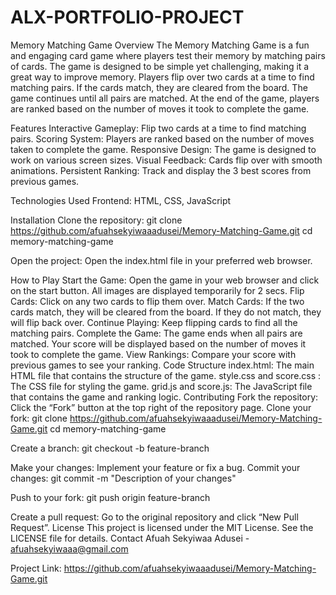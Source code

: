 # ALX-PORTFOLIO-PROJECT
Memory Matching Game
Overview
The Memory Matching Game is a fun and engaging card game where players test their memory by matching pairs of cards. 
The game is designed to be simple yet challenging, making it a great way to improve memory. 
Players flip over two cards at a time to find matching pairs. 
If the cards match, they are cleared from the board. 
The game continues until all pairs are matched. 
At the end of the game, players are ranked based on the number of moves it took to complete the game.

Features
Interactive Gameplay: Flip two cards at a time to find matching pairs.
Scoring System: Players are ranked based on the number of moves taken to complete the game.
Responsive Design: The game is designed to work on various screen sizes.
Visual Feedback: Cards flip over with smooth animations.
Persistent Ranking: Track and display the 3 best scores from previous games.

Technologies Used
Frontend: HTML, CSS, JavaScript

Installation
Clone the repository:
git clone https://github.com/afuahsekyiwaaadusei/Memory-Matching-Game.git
cd memory-matching-game

Open the project: Open the index.html file in your preferred web browser.

How to Play
Start the Game: Open the game in your web browser and click on the start button. All images are displayed temporarily for 2 secs.
Flip Cards: Click on any two cards to flip them over.
Match Cards: If the two cards match, they will be cleared from the board. If they do not match, they will flip back over.
Continue Playing: Keep flipping cards to find all the matching pairs.
Complete the Game: The game ends when all pairs are matched. Your score will be displayed based on the number of moves it took to complete the game.
View Rankings: Compare your score with previous games to see your ranking.
Code Structure
index.html: The main HTML file that contains the structure of the game.
style.css and score.css : The CSS file for styling the game.
grid.js and score.js: The JavaScript file that contains the game and ranking logic.
Contributing
Fork the repository: Click the “Fork” button at the top right of the repository page.
Clone your fork:
git clone https://github.com/afuahsekyiwaaadusei/Memory-Matching-Game.git
cd memory-matching-game

Create a branch:
git checkout -b feature-branch

Make your changes: Implement your feature or fix a bug.
Commit your changes:
git commit -m "Description of your changes"

Push to your fork:
git push origin feature-branch

Create a pull request: Go to the original repository and click “New Pull Request”.
License
This project is licensed under the MIT License. See the LICENSE file for details.
Contact
Afuah Sekyiwaa Adusei - afuahsekyiwaaa@gmail.com

Project Link: https://github.com/afuahsekyiwaaadusei/Memory-Matching-Game.git

